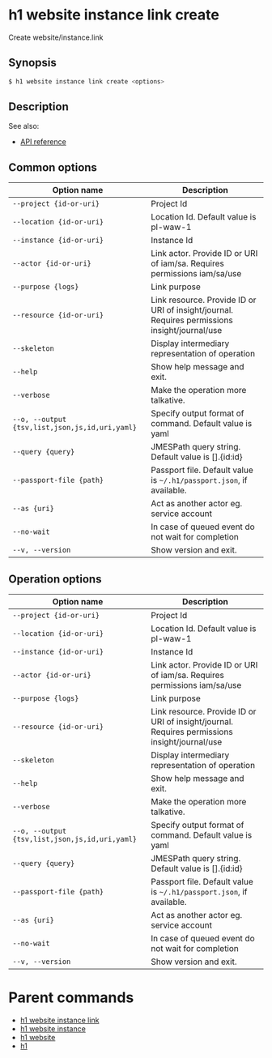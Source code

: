
# h1 website instance link create

Create website/instance.link

## Synopsis

```bash
$ h1 website instance link create <options>
```

## Description

See also:

* [API reference](https://api.hyperone.com/v2/docs#operation/website_project_instance_link_create)

## Common options

| Option name                                        | Description                                                                                   |
| -------------------------------------------------- | --------------------------------------------------------------------------------------------- |
| ```--project {id-or-uri}```                        | Project Id                                                                                    |
| ```--location {id-or-uri}```                       | Location Id. Default value is pl-waw-1                                                        |
| ```--instance {id-or-uri}```                       | Instance Id                                                                                   |
| ```--actor {id-or-uri}```                          | Link actor. Provide ID or URI of iam/sa. Requires permissions iam/sa/use                      |
| ```--purpose {logs}```                             | Link purpose                                                                                  |
| ```--resource {id-or-uri}```                       | Link resource. Provide ID or URI of insight/journal. Requires permissions insight/journal/use |
| ```--skeleton```                                   | Display intermediary representation of operation                                              |
| ```--help```                                       | Show help message and exit.                                                                   |
| ```--verbose```                                    | Make the operation more talkative.                                                            |
| ```--o, --output {tsv,list,json,js,id,uri,yaml}``` | Specify output format of command. Default value is yaml                                       |
| ```--query {query}```                              | JMESPath query string. Default value is [].\{id:id\}                                          |
| ```--passport-file {path}```                       | Passport file. Default value is ```~/.h1/passport.json```, if available.                      |
| ```--as {uri}```                                   | Act as another actor eg. service account                                                      |
| ```--no-wait```                                    | In case of queued event do not wait for completion                                            |
| ```--v, --version```                               | Show version and exit.                                                                        |

## Operation options

| Option name                                        | Description                                                                                   |
| -------------------------------------------------- | --------------------------------------------------------------------------------------------- |
| ```--project {id-or-uri}```                        | Project Id                                                                                    |
| ```--location {id-or-uri}```                       | Location Id. Default value is pl-waw-1                                                        |
| ```--instance {id-or-uri}```                       | Instance Id                                                                                   |
| ```--actor {id-or-uri}```                          | Link actor. Provide ID or URI of iam/sa. Requires permissions iam/sa/use                      |
| ```--purpose {logs}```                             | Link purpose                                                                                  |
| ```--resource {id-or-uri}```                       | Link resource. Provide ID or URI of insight/journal. Requires permissions insight/journal/use |
| ```--skeleton```                                   | Display intermediary representation of operation                                              |
| ```--help```                                       | Show help message and exit.                                                                   |
| ```--verbose```                                    | Make the operation more talkative.                                                            |
| ```--o, --output {tsv,list,json,js,id,uri,yaml}``` | Specify output format of command. Default value is yaml                                       |
| ```--query {query}```                              | JMESPath query string. Default value is [].\{id:id\}                                          |
| ```--passport-file {path}```                       | Passport file. Default value is ```~/.h1/passport.json```, if available.                      |
| ```--as {uri}```                                   | Act as another actor eg. service account                                                      |
| ```--no-wait```                                    | In case of queued event do not wait for completion                                            |
| ```--v, --version```                               | Show version and exit.                                                                        |

# Parent commands

* [h1 website instance link](./../README.md)
* [h1 website instance](./../../README.md)
* [h1 website](./../../../README.md)
* [h1](./../../../../README.md)

